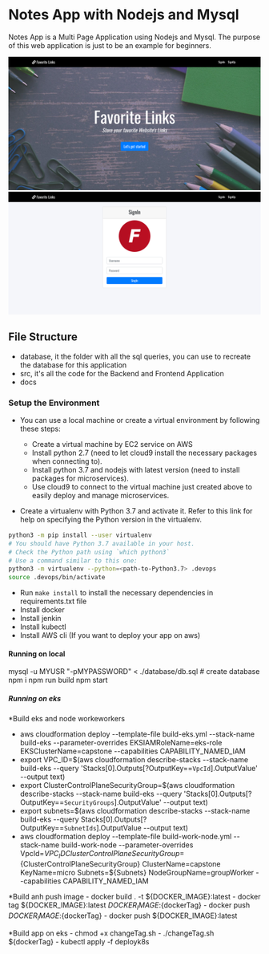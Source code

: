 
# Notes App with Nodejs and Mysql

Notes App is a Multi Page Application using Nodejs and Mysql. The purpose of this web application is just to be an example for beginners.

![](docs/screenshot2.png)
![](docs/screenshot.png)

## File Structure

- database, it the folder with all the sql queries, you can use to recreate the database for this application
- src, it's all the code for the Backend and Frontend Application
- docs

### Setup the Environment

* You can use a local machine or create a virtual environment by following these steps:
  - Create a virtual machine by EC2 service on AWS
  - Install python 2.7 (need to let cloud9 install the necessary packages when connecting to).
  - Install python 3.7 and nodejs with latest version (need to install packages for microservices).
  - Use cloud9 to connect to the virtual machine just created above to easily deploy and manage microservices.

* Create a virtualenv with Python 3.7 and activate it. Refer to this link for help on specifying the Python version in the virtualenv. 
```bash
python3 -m pip install --user virtualenv
# You should have Python 3.7 available in your host. 
# Check the Python path using `which python3`
# Use a command similar to this one:
python3 -m virtualenv --python=<path-to-Python3.7> .devops
source .devops/bin/activate
```
* Run `make install` to install the necessary dependencies in requirements.txt file
* Install docker
* Install jenkin
* Install kubectl 
* Install AWS cli (If you want to deploy your app on aws)

#### Running on local
mysql -u MYUSR "-pMYPASSWORD"  < ./database/db.sql # create database
npm i
npm run build
npm start

##### Running on eks

*Build eks and node workeworkers
  - aws cloudformation deploy --template-file build-eks.yml --stack-name build-eks --parameter-overrides EKSIAMRoleName=eks-role EKSClusterName=capstone --capabilities CAPABILITY_NAMED_IAM
  - export VPC_ID=$(aws cloudformation describe-stacks --stack-name build-eks --query 'Stacks[0].Outputs[?OutputKey==`VpcId`].OutputValue' --output text)
  - export ClusterControlPlaneSecurityGroup=$(aws cloudformation describe-stacks --stack-name build-eks --query 'Stacks[0].Outputs[?OutputKey==`SecurityGroups`].OutputValue' --output text)
  - export subnets=$(aws cloudformation describe-stacks --stack-name build-eks --query Stacks[0].Outputs[?OutputKey==`SubnetIds`].OutputValue --output text)
  - aws cloudformation deploy  --template-file build-work-node.yml  --stack-name build-work-node --parameter-overrides VpcId=${VPC_ID} ClusterControlPlaneSecurityGroup=${ClusterControlPlaneSecurityGroup} ClusterName=capstone KeyName=micro Subnets=${Subnets} NodeGroupName=groupWorker --capabilities CAPABILITY_NAMED_IAM

*Build anh push image
    - docker build .  -t ${DOCKER_IMAGE}:latest
    - docker tag ${DOCKER_IMAGE}:latest ${DOCKER_IMAGE}:${dockerTag}
    - docker push ${DOCKER_IMAGE}:${dockerTag}
    - docker push ${DOCKER_IMAGE}:latest

*Build app on eks
    - chmod +x changeTag.sh
    - ./changeTag.sh ${dockerTag}
    - kubectl apply -f deployk8s
